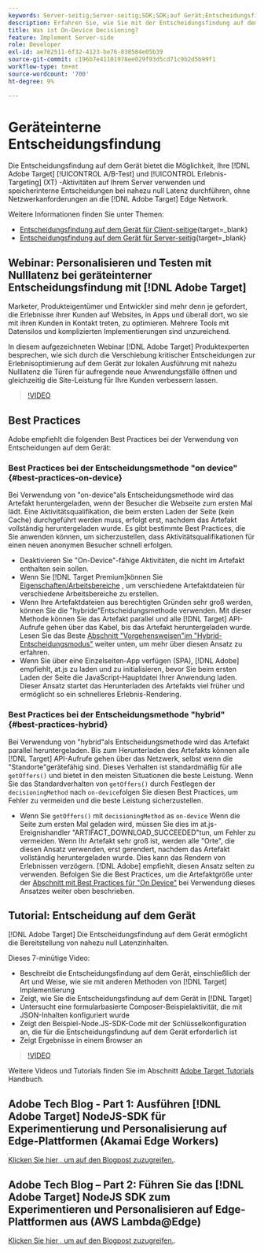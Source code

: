 ```yaml
---
keywords: Server-seitig;Server-seitig;SDK;SDK;auf Gerät;Entscheidungsfindung;auf Gerät;Gerät;Nulllatenz;Latenz;nahe Null;node.js
description: Erfahren Sie, wie Sie mit der Entscheidungsfindung auf dem Gerät Ihre [!DNL Target] A/B- und MVT-Aktivitäten auf Ihrem Server, um speicherinterne Entscheidungen bei nahezu Nulllatenz durchzuführen.
title: Was ist On-Device Decisioning?
feature: Implement Server-side
role: Developer
exl-id: ae782511-6f32-4123-be76-838584e05b39
source-git-commit: c196b7e41101978ee029f93d5cd71c9b2d5b99f1
workflow-type: tm+mt
source-wordcount: '700'
ht-degree: 9%

---
```


# Geräteinterne Entscheidungsfindung

Die Entscheidungsfindung auf dem Gerät bietet die Möglichkeit, Ihre [!DNL Adobe Target] [!UICONTROL A/B-Test] und [!UICONTROL Erlebnis-Targeting] (XT) -Aktivitäten auf Ihrem Server verwenden und speicherinterne Entscheidungen bei nahezu null Latenz durchführen, ohne Netzwerkanforderungen an die [!DNL Adobe Target] Edge Network.

Weitere Informationen finden Sie unter Themen:

* [Entscheidungsfindung auf dem Gerät für Client-seitige](https://developer.adobe.com/target/implement/client-side/){target=_blank}
* [Entscheidungsfindung auf dem Gerät für Server-seitig](https://developer.adobe.com/target/implement/server-side/sdk-guides/on-device-decisioning/){target=_blank}

## Webinar: Personalisieren und Testen mit Nulllatenz bei geräteinterner Entscheidungsfindung mit [!DNL Adobe Target]

Marketer, Produkteigentümer und Entwickler sind mehr denn je gefordert, die Erlebnisse ihrer Kunden auf Websites, in Apps und überall dort, wo sie mit ihren Kunden in Kontakt treten, zu optimieren. Mehrere Tools mit Datensilos und komplizierten Implementierungen sind unzureichend.

In diesem aufgezeichneten Webinar [!DNL Adobe Target] Produktexperten besprechen, wie sich durch die Verschiebung kritischer Entscheidungen zur Erlebnisoptimierung auf dem Gerät zur lokalen Ausführung mit nahezu Nulllatenz die Türen für aufregende neue Anwendungsfälle öffnen und gleichzeitig die Site-Leistung für Ihre Kunden verbessern lassen.

>[!VIDEO](https://video.tv.adobe.com/v/328148)

## Best Practices

Adobe empfiehlt die folgenden Best Practices bei der Verwendung von Entscheidungen auf dem Gerät:

### Best Practices bei der Entscheidungsmethode &quot;on device&quot; {#best-practices-on-device}

Bei Verwendung von &quot;on-device&quot;als Entscheidungsmethode wird das Artefakt heruntergeladen, wenn der Besucher die Webseite zum ersten Mal lädt. Eine Aktivitätsqualifikation, die beim ersten Laden der Seite (kein Cache) durchgeführt werden muss, erfolgt erst, nachdem das Artefakt vollständig heruntergeladen wurde. Es gibt bestimmte Best Practices, die Sie anwenden können, um sicherzustellen, dass Aktivitätsqualifikationen für einen neuen anonymen Besucher schnell erfolgen.

* Deaktivieren Sie &quot;On-Device&quot;-fähige Aktivitäten, die nicht im Artefakt enthalten sein sollen.
* Wenn Sie [!DNL Target Premium]können Sie [Eigenschaften/Arbeitsbereiche](/help/main/administrating-target/c-user-management/property-channel/property-channel.md) , um verschiedene Artefaktdateien für verschiedene Arbeitsbereiche zu erstellen.
* Wenn Ihre Artefaktdateien aus berechtigten Gründen sehr groß werden, können Sie die &quot;hybride&quot;Entscheidungsmethode verwenden. Mit dieser Methode können Sie das Artefakt parallel und alle [!DNL Target] API-Aufrufe gehen über das Kabel, bis das Artefakt heruntergeladen wurde. Lesen Sie das Beste [Abschnitt &quot;Vorgehensweisen&quot;im &quot;Hybrid-Entscheidungsmodus&quot;](#best-practices-hybrid) weiter unten, um mehr über diesen Ansatz zu erfahren.
* Wenn Sie über eine Einzelseiten-App verfügen (SPA), [!DNL Adobe] empfiehlt, at.js zu laden und zu initialisieren, bevor Sie beim ersten Laden der Seite die JavaScript-Hauptdatei Ihrer Anwendung laden. Dieser Ansatz startet das Herunterladen des Artefakts viel früher und ermöglicht so ein schnelleres Erlebnis-Rendering.

### Best Practices bei der Entscheidungsmethode &quot;hybrid&quot; {#best-practices-hybrid}

Bei Verwendung von &quot;hybrid&quot;als Entscheidungsmethode wird das Artefakt parallel heruntergeladen. Bis zum Herunterladen des Artefakts können alle [!DNL Target] API-Aufrufe gehen über das Netzwerk, selbst wenn die &quot;Standorte&quot;gerätefähig sind. Dieses Verhalten ist standardmäßig für alle `getOffers()` und bietet in den meisten Situationen die beste Leistung. Wenn Sie das Standardverhalten von `getOffers()` durch Festlegen der `decisioningMethod` nach `on-device`folgen Sie diesen Best Practices, um Fehler zu vermeiden und die beste Leistung sicherzustellen.

* Wenn Sie `getOffers()` mit `decisioningMethod` as `on-device` Wenn die Seite zum ersten Mal geladen wird, müssen Sie dies im at.js-Ereignishandler &quot;ARTIFACT_DOWNLOAD_SUCCEEDED&quot;tun, um Fehler zu vermeiden. Wenn Ihr Artefakt sehr groß ist, werden alle &quot;Orte&quot;, die diesen Ansatz verwenden, erst gerendert, nachdem das Artefakt vollständig heruntergeladen wurde. Dies kann das Rendern von Erlebnissen verzögern. [!DNL Adobe] empfiehlt, diesen Ansatz selten zu verwenden. Befolgen Sie die Best Practices, um die Artefaktgröße unter der [Abschnitt mit Best Practices für &quot;On Device&quot;](#best-practices-on-device) bei Verwendung dieses Ansatzes weiter oben beschrieben.

## Tutorial: Entscheidung auf dem Gerät

[!DNL Adobe Target] Die Entscheidungsfindung auf dem Gerät ermöglicht die Bereitstellung von nahezu null Latenzinhalten.

Dieses 7-minütige Video:

* Beschreibt die Entscheidungsfindung auf dem Gerät, einschließlich der Art und Weise, wie sie mit anderen Methoden von [!DNL Target] Implementierung
* Zeigt, wie Sie die Entscheidungsfindung auf dem Gerät in [!DNL Target]
* Untersucht eine formularbasierte Composer-Beispielaktivität, die mit JSON-Inhalten konfiguriert wurde
* Zeigt den Beispiel-Node.JS-SDK-Code mit der Schlüsselkonfiguration an, die für die Entscheidungsfindung auf dem Gerät erforderlich ist
* Zeigt Ergebnisse in einem Browser an

>[!VIDEO](https://video.tv.adobe.com/v/329032)

Weitere Videos und Tutorials finden Sie im Abschnitt [Adobe Target Tutorials](https://experienceleague.adobe.com/docs/target-learn/tutorials/overview.html?lang=de) Handbuch.

## Adobe Tech Blog - Part 1: Ausführen [!DNL Adobe Target] NodeJS-SDK für Experimentierung und Personalisierung auf Edge-Plattformen (Akamai Edge Workers)

[Klicken Sie hier , um auf den Blogpost zuzugreifen.](https://medium.com/adobetech/part-1-run-adobe-target-nodejs-sdk-for-experimentation-and-personalization-on-edge-platforms-4d8660964ed9).

## Adobe Tech Blog – Part 2: Führen Sie das [!DNL Adobe Target] NodeJS SDK zum Experimentieren und Personalisieren auf Edge-Plattformen aus (AWS Lambda@Edge)

[Klicken Sie hier , um auf den Blogpost zuzugreifen.](https://medium.com/adobetech/part-2-run-adobe-target-nodejs-sdk-for-experimentation-and-personalization-on-edge-platforms-aws-4d6bdac24563).